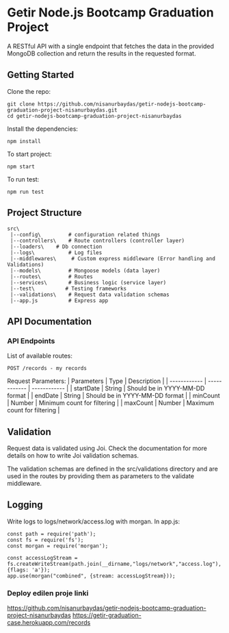 # Getir Node.js Bootcamp Graduation Project
A RESTful API with a single endpoint that fetches the data in the provided MongoDB collection and return the results in the requested format.

## Getting Started
Clone the repo:

```
git clone https://github.com/nisanurbaydas/getir-nodejs-bootcamp-graduation-project-nisanurbaydas.git
cd getir-nodejs-bootcamp-graduation-project-nisanurbaydas
```
Install the dependencies:

```
npm install
```
To start project:
```
npm start
```
To run test:
```
npm run test
```
## Project Structure
```
src\
 |--config\         # configuration related things
 |--controllers\    # Route controllers (controller layer)
 |--loaders\    # Db connection
 |--logs\           # Log files
 |--middlewares\     # Custom express middleware (Error handling and Validations)
 |--models\         # Mongoose models (data layer)
 |--routes\         # Routes
 |--services\       # Business logic (service layer)
 |--test\          # Testing frameworks
 |--validations\    # Request data validation schemas
 |--app.js          # Express app
 ```
## API Documentation
### API Endpoints
List of available routes:
````
POST /records - my records
````
 Request Parameters:
 |  Parameters | Type  | Description   |
| ------------ | ------------ | ------------ |
|  startDate |  String | Should be in YYYY-MM-DD format  |
|  endDate | String  | Should be in YYYY-MM-DD format  |
|  minCount | Number  | Minimum count for filtering  |
|  maxCount |  Number |  Maximum count for filtering |

## Validation
Request data is validated using Joi. Check the documentation for more details on how to write Joi validation schemas.

The validation schemas are defined in the src/validations directory and are used in the routes by providing them as parameters to the validate middleware.

## Logging
Write logs to logs/network/access.log with morgan. In app.js:

```
const path = require('path');
const fs = require('fs');
const morgan = require('morgan');

const accessLogStream = fs.createWriteStream(path.join(__dirname,"logs/network","access.log"), {flags: 'a'});
app.use(morgan("combined", {stream: accessLogStream}));

```
### Deploy edilen proje linki
https://github.com/nisanurbaydas/getir-nodejs-bootcamp-graduation-project-nisanurbaydas
https://getir-graduation-case.herokuapp.com/records
